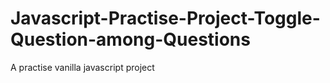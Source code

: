 # Javascript-Practise-Project-Toggle-Question-among-Questions
A practise vanilla javascript project 
